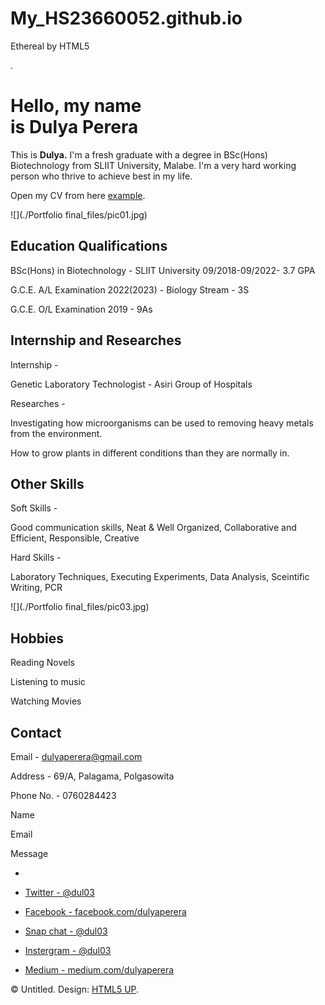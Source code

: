 # My_HS23660052.github.io
Ethereal by HTML5  

.

Hello, my name  
is Dulya Perera
================================

This is **Dulya.** I'm a fresh graduate with a degree in BSc(Hons) Biotechnology from SLIIT University, Malabe. I'm a very hard working person who thrive to achieve best in my life.[](https://html5up.net/)

Open my CV from here [example](file:///E:/Edited%20from%20site%20HTML/New%20folder/SC1172%20Assingment%2001.pdf).

![](./Portfolio final_files/pic01.jpg)

Education Qualifications
------------------------

BSc(Hons) in Biotechnology - SLIIT University 09/2018-09/2022- 3.7 GPA

G.C.E. A/L Examination 2022(2023) - Biology Stream - 3S

G.C.E. O/L Examination 2019 - 9As

Internship and Researches
-------------------------

Internship -

Genetic Laboratory Technologist - Asiri Group of Hospitals

Researches -

Investigating how microorganisms can be used to removing heavy metals from the environment.

How to grow plants in different conditions than they are normally in.

Other Skills
------------

Soft Skills -

Good communication skills, Neat & Well Organized, Collaborative and Efficient, Responsible, Creative

Hard Skills -

Laboratory Techniques, Executing Experiments, Data Analysis, Sceintific Writing, PCR

![](./Portfolio final_files/pic03.jpg)

Hobbies
-------

Reading Novels

Listening to music

Watching Movies

Contact
-------

Email - dulyaperera@gmail.com

Address - 69/A, Palagama, Polgasowita

Phone No. - 0760284423

Name 

Email 

Message

*   

*   [Twitter - @dul03](file:///C:/Users/HP/AppData/Local/Temp/Rar$EXa0.175/index.html#)
*   [Facebook - facebook.com/dulyaperera](file:///C:/Users/HP/AppData/Local/Temp/Rar$EXa0.175/index.html#)
*   [Snap chat - @dul03](file:///C:/Users/HP/AppData/Local/Temp/Rar$EXa0.175/index.html#)
*   [Instergram - @dul03](file:///C:/Users/HP/AppData/Local/Temp/Rar$EXa0.175/index.html#)
*   [Medium - medium.com/dulyaperera](file:///C:/Users/HP/AppData/Local/Temp/Rar$EXa0.175/index.html#)

© Untitled. Design: [HTML5 UP](https://html5up.net/).

